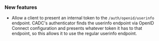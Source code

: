 ### New features

- Allow a client to present an internal token to the `/auth/openid/userinfo` endpoint. CADC's authenticator finds the userinfo endpoint via OpenID Connect configuration and presents whatever token it has to that endpoint, so this allows it to use the regular userinfo endpoint.
